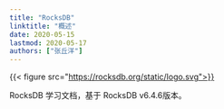 ```yaml
---
title: "RocksDB"
linktitle: "概述"
date: 2020-05-15
lastmod: 2020-05-17
authors: ["张丘洋"]
---
```


{{< figure src="https://rocksdb.org/static/logo.svg">}}

RocksDB 学习文档，基于 RocksDB v6.4.6版本。
